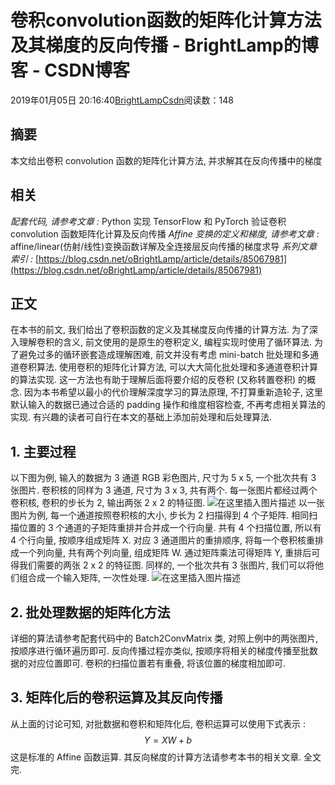 
# 卷积convolution函数的矩阵化计算方法及其梯度的反向传播 - BrightLamp的博客 - CSDN博客


2019年01月05日 20:16:40[BrightLampCsdn](https://me.csdn.net/oBrightLamp)阅读数：148



## 摘要
本文给出卷积 convolution 函数的矩阵化计算方法, 并求解其在反向传播中的梯度
## 相关
*配套代码, 请参考文章 :*
Python 实现 TensorFlow 和 PyTorch 验证卷积 convolution 函数矩阵化计算及反向传播
*Affine 变换的定义和梯度, 请参考文章 :*
affine/linear(仿射/线性)变换函数详解及全连接层反向传播的梯度求导
*系列文章索引 :*
[https://blog.csdn.net/oBrightLamp/article/details/85067981](https://blog.csdn.net/oBrightLamp/article/details/85067981)
## 正文
在本书的前文, 我们给出了卷积函数的定义及其梯度反向传播的计算方法. 为了深入理解卷积的含义, 前文使用的是原生的卷积定义, 编程实现时使用了循环算法. 为了避免过多的循环嵌套造成理解困难, 前文并没有考虑 mini-batch 批处理和多通道卷积算法.
使用卷积的矩阵化计算方法, 可以大大简化批处理和多通道卷积计算的算法实现. 这一方法也有助于理解后面将要介绍的反卷积 (又称转置卷积) 的概念.
因为本书希望以最小的代价理解深度学习的算法原理, 不打算重新造轮子, 这里默认输入的数据已通过合适的 padding 操作和维度相容检查, 不再考虑相关算法的实现. 有兴趣的读者可自行在本文的基础上添加前处理和后处理算法.
## 1. 主要过程
以下图为例, 输入的数据为 3 通道 RGB 彩色图片, 尺寸为 5 x 5, 一个批次共有 3 张图片.
卷积核的同样为 3 通道, 尺寸为 3 x 3, 共有两个.
每一张图片都经过两个卷积核, 卷积的步长为 2, 输出两张 2 x 2 的特征图.
![在这里插入图片描述](https://img-blog.csdnimg.cn/20190105201609402.png?x-oss-process=image/watermark,type_ZmFuZ3poZW5naGVpdGk,shadow_10,text_aHR0cHM6Ly9ibG9nLmNzZG4ubmV0L29CcmlnaHRMYW1w,size_16,color_FFFFFF,t_70)
以一张图片为例, 每一个通道按照卷积核的大小, 步长为 2 扫描得到 4 个子矩阵. 相同扫描位置的 3 个通道的子矩阵重排并合并成一个行向量. 共有 4 个扫描位置, 所以有 4 个行向量, 按顺序组成矩阵 X.
对应 3 通道图片的重排顺序, 将每一个卷积核重排成一个列向量, 共有两个列向量, 组成矩阵 W.
通过矩阵乘法可得矩阵 Y, 重排后可得我们需要的两张 2 x 2 的特征图.
同样的, 一个批次共有 3 张图片, 我们可以将他们组合成一个输入矩阵, 一次性处理.
![在这里插入图片描述](https://img-blog.csdnimg.cn/20190105201628401.png?x-oss-process=image/watermark,type_ZmFuZ3poZW5naGVpdGk,shadow_10,text_aHR0cHM6Ly9ibG9nLmNzZG4ubmV0L29CcmlnaHRMYW1w,size_16,color_FFFFFF,t_70)
## 2. 批处理数据的矩阵化方法
详细的算法请参考配套代码中的 Batch2ConvMatrix 类, 对照上例中的两张图片, 按顺序进行循环遍历即可.
反向传播过程亦类似, 按顺序将相关的梯度传播至批数据的对应位置即可.
卷积的扫描位置若有重叠, 将该位置的梯度相加即可.
## 3. 矩阵化后的卷积运算及其反向传播
从上面的讨论可知, 对批数据和卷积和矩阵化后, 卷积运算可以使用下式表示 :
$$
Y=XW+b
$$
这是标准的 Affine 函数运算. 其反向梯度的计算方法请参考本书的相关文章.
全文完.

